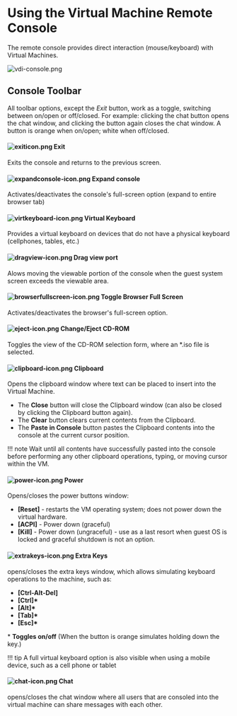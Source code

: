# Using the Virtual Machine Remote Console

The remote console provides direct interaction (mouse/keyboard) with Virtual Machines.

![vdi-console.png](/product-guide/screenshots/vdi-console.png)

## Console Toolbar
All toolbar options, except the *Exit* button, work as a toggle, switching between on/open or off/closed. For example: clicking the chat button opens the chat window, and clicking the button again closes the chat window. A button is orange when on/open; white when off/closed.

#### ![exiticon.png](/product-guide/screenshots/exiticon.png) Exit
Exits the console and returns to the previous screen.

####  ![expandconsole-icon.png](/product-guide/screenshots/expandconsole-icon.png) Expand console
Activates/deactivates the console's full-screen option (expand to entire browser tab)

#### ![virtkeyboard-icon.png](/product-guide/screenshots/virtkeyboard-icon.png) Virtual Keyboard
Provides a virtual keyboard on devices that do not have a physical keyboard (cellphones, tables, etc.)

#### ![dragview-icon.png](/product-guide/screenshots/dragview-icon.png) Drag view port
Alows moving the viewable portion of the console when the guest system screen exceeds the viewable area.

#### ![browserfullscreen-icon.png](/product-guide/screenshots/browserfullscreen-icon.png) Toggle Browser Full Screen
Activates/deactivates the browser's full-screen option.

#### ![eject-icon.png](/product-guide/screenshots/eject-icon.png) Change/Eject CD-ROM
Toggles the view of the CD-ROM selection form, where an \*.iso file is selected.

#### ![clipboard-icon.png](/product-guide/screenshots/clipboard-icon.png) Clipboard
Opens the clipboard window where text can be placed to insert into the Virtual Machine.
   - The **Close** button will close the Clipboard window (can also be closed by clicking the Clipboard button again).
   - The **Clear** button clears current contents from the Clipboard.
   - The **Paste in Console** button pastes the Clipboard contents into the console at the current cursor position. 

!!! note
    Wait until all contents have successfully pasted into the console before performing any other clipboard operations, typing, or moving cursor within the VM.
    
#### ![power-icon.png](/product-guide/screenshots/power-icon.png) Power
Opens/closes the power buttons window:
   - **\[Reset\]** - restarts the VM operating system; does not power down the virtual hardware.
   - **\[ACPI\]** - Power down (graceful)
   - **\[Kill\]** - Power down (ungraceful) - use as a last resort when guest OS is locked and graceful shutdown is not an option.
    
#### ![extrakeys-icon.png](/product-guide/screenshots/extrakeys-icon.png) Extra Keys
opens/closes the extra keys window, which allows simulating keyboard operations to the machine, such as:
 - **\[Ctrl-Alt-Del\]**
 - **\[Ctrl\]\***
 - **\[Alt\]\***
 - **\[Tab\]\***
 - **\[Esc\]\***
 
\* **Toggles on/off** (When the button is orange simulates holding down the key.)

!!! tip
    A full virtual keyboard option is also visible when using a mobile device, such as a cell phone or tablet

#### ![chat-icon.png](/product-guide/screenshots/chat-icon.png) Chat
opens/closes the chat window where all users that are consoled into the virtual machine can share messages with each other.
